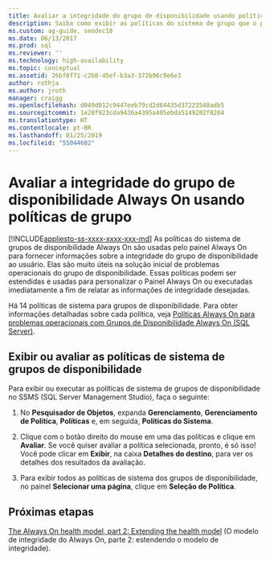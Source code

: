 ```yaml
---
title: Avaliar a integridade do grupo de disponibilidade usando políticas de grupo
description: Saiba como exibir as políticas do sistema de grupo que o painel Always On usa para fornecer informações sobre a integridade do grupo de disponibilidade.
ms.custom: ag-guide, seodec18
ms.date: 06/13/2017
ms.prod: sql
ms.reviewer: ''
ms.technology: high-availability
ms.topic: conceptual
ms.assetid: 26bf8f71-c2b8-45ef-b3a3-372b96c9e6e3
author: rothja
ms.author: jroth
manager: craigg
ms.openlocfilehash: d049d012c9447eeb79cd2d64435d37223540adb5
ms.sourcegitcommit: 1e28f923cda9436a4395a405ebda5149202f8204
ms.translationtype: HT
ms.contentlocale: pt-BR
ms.lasthandoff: 01/25/2019
ms.locfileid: "55044602"
---
```

# <a name="evaluate-health-of-the-always-on-availability-group-using-group-policies"></a>Avaliar a integridade do grupo de disponibilidade Always On usando políticas de grupo
[!INCLUDE[appliesto-ss-xxxx-xxxx-xxx-md](../../../includes/appliesto-ss-xxxx-xxxx-xxx-md.md)]
  As políticas do sistema de grupos de disponibilidade Always On são usadas pelo painel Always On para fornecer informações sobre a integridade do grupo de disponibilidade ao usuário. Elas são muito úteis na solução inicial de problemas operacionais do grupo de disponibilidade. Essas políticas podem ser estendidas e usadas para personalizar o Painel Always On ou executadas imediatamente a fim de relatar as informações de integridade desejadas.  
  
 Há 14 políticas de sistema para grupos de disponibilidade. Para obter informações detalhadas sobre cada política, veja [Políticas Always On para problemas operacionais com Grupos de Disponibilidade Always On (SQL Server)](always-on-policies-for-operational-issues-always-on-availability.md).  
  
## <a name="view-or-evaluate-availability-groups-system-policies"></a>Exibir ou avaliar as políticas de sistema de grupos de disponibilidade  
 Para exibir ou executar as políticas de sistema de grupos de disponibilidade no SSMS (SQL Server Management Studio), faça o seguinte:  
  
1.  No **Pesquisador de Objetos**, expanda **Gerenciamento**, **Gerenciamento de Política**, **Políticas** e, em seguida, **Políticas do Sistema**.  
  
2.  Clique com o botão direito do mouse em uma das políticas e clique em **Avaliar**. Se você quiser avaliar a política selecionada, pronto, é só isso! Você pode clicar em **Exibir**, na caixa **Detalhes do destino**, para ver os detalhes dos resultados da avaliação.  
  
3.  Para exibir todos as políticas de sistema dos grupos de disponibilidade, no painel **Selecionar uma página**, clique em **Seleção de Política**.  
  
## <a name="next-steps"></a>Próximas etapas  
 [The Always On health model, part 2: Extending the health model](https://blogs.msdn.com/b/sqlalwayson/archive/2012/02/13/extending-the-alwayson-health-model.aspx) (O modelo de integridade do Always On, parte 2: estendendo o modelo de integridade).   
  
  
